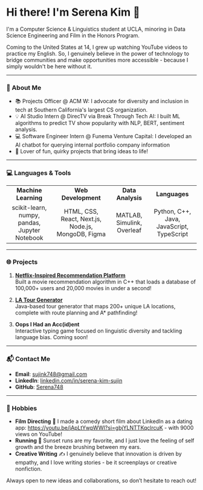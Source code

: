 # Hi there! I'm Serena Kim 👋

I'm a Computer Science & Linguistics student at UCLA, minoring in Data Science Engineering and Film in the Honors Program. 

Coming to the United States at 14, I grew up watching YouTube videos to practice my English. So, I genuinely believe in the power of technology to bridge communities and make opportunities more accessible - because I simply wouldn't be here without it. 

---

### 🌟 About Me
- 📚 Projects Officer @ ACM W: I advocate for diversity and inclusion in tech at Southern California's largest CS organization. 
- 💡 AI Studio Intern @ DirecTV via Break Through Tech AI: I built ML algorithms to predict TV show popularity with NLP, BERT, sentiment analysis.
- 💻 Software Engineer Intern @ Funema Venture Capital: I developed an AI chatbot for querying internal portfolio company information 
- 🎨 Lover of fun, quirky projects that bring ideas to life!

---

### 💻 Languages & Tools

<p align="center">
  <table>
    <tr>
      <td align="center"><strong>Machine Learning</strong></td>
      <td align="center"><strong>Web Development</strong></td>
      <td align="center"><strong>Data Analysis</strong></td>
      <td align="center"><strong>Languages</strong></td>
    </tr>
    <tr>
      <td align="center">
        scikit-learn, numpy, pandas, Jupyter Notebook
      </td>
      <td align="center">
        HTML, CSS, React, Next.js, Node.js, MongoDB, Figma
      </td>
      <td align="center">
        MATLAB, Simulink, Overleaf
      </td>
      <td align="center">
        Python, C++, Java, JavaScript, TypeScript
      </td>
    </tr>
  </table>
</p>


---

### 🌐 Projects
1. **[Netflix-Inspired Recommendation Platform](https://github.com/Serena748/netflix-clone)**  
   Built a movie recommendation algorithm in C++ that loads a database of 100,000+ users and 20,000 movies in under a second!

2. **[LA Tour Generator](https://github.com/Serena748/la-tour-generator)**  
   Java-based tour generator that maps 200+ unique LA locations, complete with route planning and A* pathfinding!

3. **Oops I Had an Acc(id)ent**  
   Interactive typing game focused on linguistic diversity and tackling language bias. Coming soon!

---

### 📬 Contact Me
- **Email**: sujink748@gmail.com
- **LinkedIn**: [linkedin.com/in/serena-kim-sujin](https://www.linkedin.com/in/serena-kim-sujin)
- **GitHub**: [Serena748](https://github.com/Serena748)

---

### 🎉 Hobbies
- **Film Directing** 🎥 I made a comedy short film about LinkedIn as a dating app: https://youtu.be/jApLtYwpWWI?si=gbjYLNTTKqclrcuK - with 9000 views on YouTube! 
- **Running** 🌲 Sunset runs are my favorite, and I just love the feeling of self growth and the breeze brushing between my ears.  
- **Creative Writing** ✍️ I genuinely believe that innovation is driven by empathy, and I love writing stories - be it screenplays or creative nonfiction. 

Always open to new ideas and collaborations, so don’t hesitate to reach out!
